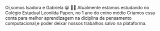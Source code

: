 Oi,somos Isadora e Gabriela 😀
👩‍💻 Atualmente estamos estudando no Colégio Estadual Leonilda Papen, no 1 ano do enino médio
Criamos essa conta para melhor aprendizagem na diciplina de pensamento computacional,e poder deixar nossos trabalhos salvo na plataforma.


 
